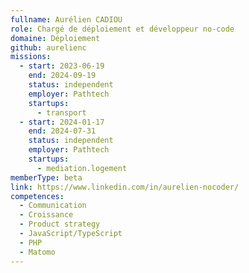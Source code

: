 ```yaml
---
fullname: Aurélien CADIOU
role: Chargé de déploiement et développeur no-code
domaine: Déploiement
github: aurelienc
missions:
  - start: 2023-06-19
    end: 2024-09-19
    status: independent
    employer: Pathtech
    startups:
      - transport
  - start: 2024-01-17
    end: 2024-07-31
    status: independent
    employer: Pathtech
    startups:
      - mediation.logement
memberType: beta
link: https://www.linkedin.com/in/aurelien-nocoder/
competences:
  - Communication
  - Croissance
  - Product strategy
  - JavaScript/TypeScript
  - PHP
  - Matomo
---
```

